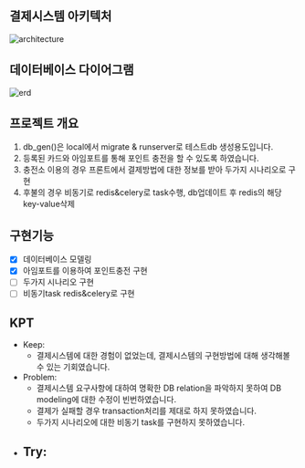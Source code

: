 ## 결제시스템 아키텍처
![architecture](https://user-images.githubusercontent.com/66583879/180588967-ac750b23-eaa6-4568-94a5-dd77eacde972.png)

## 데이터베이스 다이어그램
![erd](https://user-images.githubusercontent.com/66583879/180588962-2f57e93f-7d6d-4b4e-bdff-401af4101e49.png)

## 프로젝트 개요
1. db_gen()은 local에서 migrate & runserver로 테스트db 생성용도입니다.
2. 등록된 카드와 아임포트를 통해 포인트 충전을 할 수 있도록 하였습니다.
3. 충전소 이용의 경우 프론트에서 결제방법에 대한 정보를 받아 두가지 시나리오로 구현
4. 후불의 경우 비동기로 redis&celery로 task수행, db업데이트 후 redis의 해당 key-value삭제

## 구현기능
- [x] 데이터베이스 모델링
- [X] 아임포트를 이용하여 포인트충전 구현
- [ ] 두가지 시나리오 구현
- [ ] 비동기task redis&celery로 구현

## KPT
- Keep:
    - 결제시스템에 대한 경험이 없었는데, 결제시스템의 구현방법에 대해 생각해볼 수 있는 기회였습니다.
- Problem:
    - 결제시스템 요구사항에 대하여 명확한 DB relation을 파악하지 못하여 DB modeling에 대한 수정이 빈번하였습니다.
    - 결제가 실패할 경우 transaction처리를 제대로 하지 못하였습니다.
    - 두가지 시나리오에 대한 비동기 task를 구현하지 못하였습니다.
- Try:
    -
